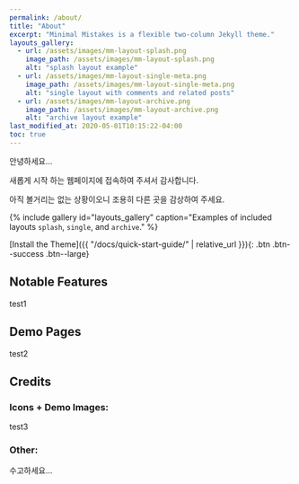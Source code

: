 ```yaml
---
permalink: /about/
title: "About"
excerpt: "Minimal Mistakes is a flexible two-column Jekyll theme."
layouts_gallery:
  - url: /assets/images/mm-layout-splash.png
    image_path: /assets/images/mm-layout-splash.png
    alt: "splash layout example"
  - url: /assets/images/mm-layout-single-meta.png
    image_path: /assets/images/mm-layout-single-meta.png
    alt: "single layout with comments and related posts"
  - url: /assets/images/mm-layout-archive.png
    image_path: /assets/images/mm-layout-archive.png
    alt: "archive layout example"
last_modified_at: 2020-05-01T10:15:22-04:00
toc: true
---
```



안녕하세요...

새롭게 시작 하는 웹페이지에 접속하여 주셔서 감사합니다.

아직 볼거리는 없는 상황이오니 조용히 다른 곳을 감상하여 주세요.


{% include gallery id="layouts_gallery" caption="Examples of included layouts `splash`, `single`, and `archive`." %}

[Install the Theme]({{ "/docs/quick-start-guide/" | relative_url }}){: .btn .btn--success .btn--large}

## Notable Features

test1

## Demo Pages

test2

## Credits

### Icons + Demo Images:

test3

### Other:

수고하세요...
